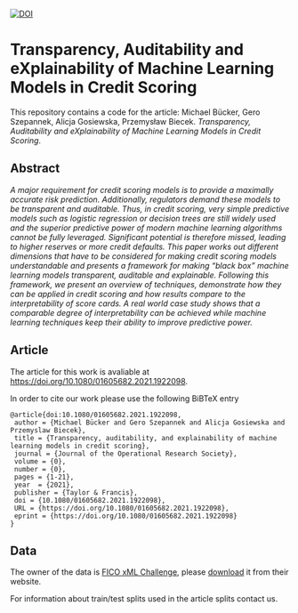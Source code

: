 [![DOI](https://zenodo.org/badge/DOI/10.5281/zenodo.4277225.svg)](https://doi.org/10.5281/zenodo.4277225)

# Transparency, Auditability and eXplainability of Machine Learning Models in Credit Scoring

This repository contains a code for the article: Michael Bücker, Gero Szepannek, Alicja Gosiewska, Przemysław Biecek. *Transparency, Auditability and eXplainability of Machine Learning Models in Credit Scoring*. 


## Abstract 

*A major requirement for credit scoring models is to provide a maximally accurate risk prediction. Additionally, regulators demand these models to be transparent and auditable. Thus, in credit scoring, very simple predictive models such as logistic regression or decision trees are still widely used and the superior predictive power of modern machine learning algorithms cannot be fully leveraged. Significant potential is therefore missed, leading to higher reserves or more credit defaults. 
 This paper works out different dimensions that have to be considered for making credit scoring models understandable and presents a framework for making “black box” machine learning models transparent, auditable and explainable. Following this framework, we present an overview of techniques, demonstrate how they can be applied in credit scoring and how results compare to the interpretability of score cards. A real world case study shows that a comparable degree of interpretability can be achieved while machine learning techniques keep their ability to improve predictive power.*


## Article

The article for this work is avaliable at https://doi.org/10.1080/01605682.2021.1922098.

In order to cite our work please use the following BiBTeX entry

```
@article{doi:10.1080/01605682.2021.1922098,
 author = {Michael Bücker and Gero Szepannek and Alicja Gosiewska and Przemyslaw Biecek},
 title = {Transparency, auditability, and explainability of machine learning models in credit scoring},
 journal = {Journal of the Operational Research Society},
 volume = {0},
 number = {0},
 pages = {1-21},
 year  = {2021},
 publisher = {Taylor & Francis},
 doi = {10.1080/01605682.2021.1922098},
 URL = {https://doi.org/10.1080/01605682.2021.1922098},
 eprint = {https://doi.org/10.1080/01605682.2021.1922098}
}

```

## Data

The owner of the data is [FICO xML Challenge](https://community.fico.com/), please [download](https://community.fico.com/s/explainable-machine-learning-challenge) it from their website. 

For information about train/test splits used in the article splits contact us.
